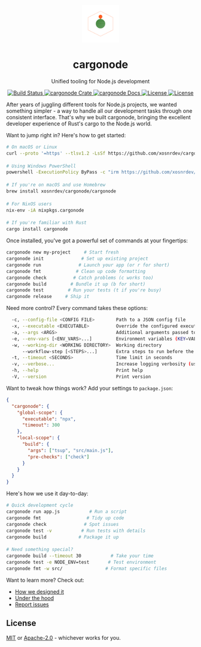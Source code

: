 <div align="center">
  <a href="https://github.com/xosnrdev/cargonode" target="_blank">
    <img src="https://raw.githubusercontent.com/xosnrdev/cargonode/master/assets/logo.svg" alt="cargonode logo" width="100"></img>
  </a>

  <h1 align="center">cargonode</h1>

  <p>Unified tooling for Node.js development</p>

  <p>
    <a href="https://github.com/xosnrdev/cargonode/actions?query=">
      <img src="https://github.com/xosnrdev/cargonode/actions/workflows/ci.yml/badge.svg" alt="Build Status">
    </a>
    <a href="https://crates.io/crates/cargonode">
      <img src="https://img.shields.io/crates/v/cargonode?label=crates" alt="cargonode Crate">
    </a>
    <a href="https://docs.rs/cargonode">
      <img src="https://img.shields.io/static/v1?label=Docs&message=docs.rs&color=blue" alt="cargonode Docs">
    </a>
    <a href="https://github.com/xosnrdev/cargonode/blob/master/LICENSE">
      <img src="https://img.shields.io/badge/License-Apache%202.0-blue.svg" alt="License">
      <img src="https://img.shields.io/badge/License-MIT%20-blue.svg" alt="License">
    </a>
  </p>
</div>

After years of juggling different tools for Node.js projects, we wanted something simpler - a way to handle all our development tasks through one consistent interface. That's why we built cargonode, bringing the excellent developer experience of Rust's cargo to the Node.js world.

Want to jump right in? Here's how to get started:

```bash
# On macOS or Linux
curl --proto '=https' --tlsv1.2 -LsSf https://github.com/xosnrdev/cargonode/releases/download/0.1.3/cargonode-installer.sh | sh

# Using Windows PowerShell
powershell -ExecutionPolicy ByPass -c "irm https://github.com/xosnrdev/cargonode/releases/download/0.1.3/cargonode-installer.ps1 | iex"

# If you're on macOS and use Homebrew
brew install xosnrdev/cargonode/cargonode

# For NixOS users
nix-env -iA nixpkgs.cargonode

# If you're familiar with Rust
cargo install cargonode
```

Once installed, you've got a powerful set of commands at your fingertips:

```bash
cargonode new my-project     # Start fresh
cargonode init              # Set up existing project
cargonode run              # Launch your app (or r for short)
cargonode fmt             # Clean up code formatting
cargonode check          # Catch problems (c works too)
cargonode build         # Bundle it up (b for short)
cargonode test         # Run your tests (t if you're busy)
cargonode release     # Ship it
```

Need more control? Every command takes these options:

```bash
  -c, --config-file <CONFIG FILE>        Path to a JSON config file
  -x, --executable <EXECUTABLE>          Override the configured executable
  -a, --args <ARGS>                      Additional arguments passed to the executable
  -e, --env-vars [<ENV_VARS>...]         Environment variables (KEY=VALUE)
  -w, --working-dir <WORKING DIRECTORY>  Working directory
      --workflow-step [<STEPS>...]       Extra steps to run before the main executable
  -t, --timeout <SECONDS>                Time limit in seconds
  -v, --verbose...                       Increase logging verbosity (use -vv for more)
  -h, --help                             Print help
  -V, --version                          Print version
```

Want to tweak how things work? Add your settings to `package.json`:

```json
{
  "cargonode": {
    "global-scope": {
      "executable": "npx",
      "timeout": 300
    },
    "local-scope": {
      "build": {
        "args": ["tsup", "src/main.js"],
        "pre-checks": ["check"]
      }
    }
  }
}
```

Here's how we use it day-to-day:

```bash
# Quick development cycle
cargonode run app.js           # Run a script
cargonode fmt                 # Tidy up code
cargonode check              # Spot issues
cargonode test -v           # Run tests with details
cargonode build            # Package it up

# Need something special?
cargonode build --timeout 30           # Take your time
cargonode test -e NODE_ENV=test       # Test environment
cargonode fmt -w src/                # Format specific files
```

Want to learn more? Check out:

- [How we designed it](https://hackmd.io/@xosnrdev/ryUXVLXPye)
- [Under the hood](https://docs.rs/cargonode)
- [Report issues](https://github.com/xosnrdev/cargonode/issues)

## License

[MIT](./LICENSE-MIT) or [Apache-2.0](./LICENSE-APACHE) - whichever works for you.
